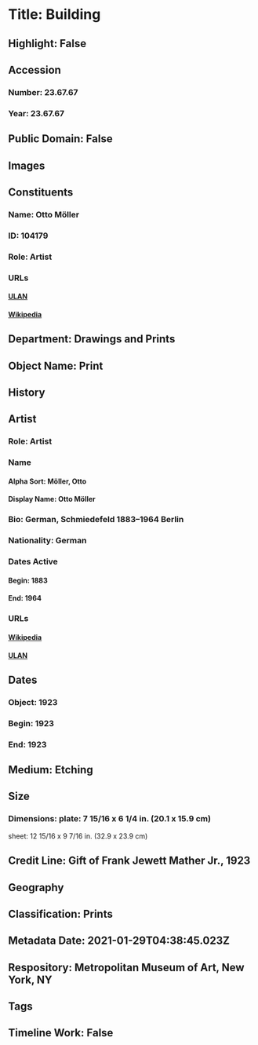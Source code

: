 # Title: Building
## Highlight: False
## Accession
### Number: 23.67.67
### Year: 23.67.67
## Public Domain: False
## Images
## Constituents
### Name: Otto Möller
### ID: 104179
### Role: Artist
### URLs
#### [ULAN](http://vocab.getty.edu/page/ulan/500065481)
#### [Wikipedia](https://www.wikidata.org/wiki/Q2040016)
## Department: Drawings and Prints
## Object Name: Print
## History
## Artist
### Role: Artist
### Name
#### Alpha Sort: Möller, Otto
#### Display Name: Otto Möller
### Bio: German, Schmiedefeld 1883–1964 Berlin
### Nationality: German
### Dates Active
#### Begin: 1883
#### End: 1964
### URLs
#### [Wikipedia](https://www.wikidata.org/wiki/Q2040016)
#### [ULAN](http://vocab.getty.edu/page/ulan/500065481)
## Dates
### Object: 1923
### Begin: 1923
### End: 1923
## Medium: Etching
## Size
### Dimensions: plate: 7 15/16 x 6 1/4 in. (20.1 x 15.9 cm)
sheet: 12 15/16 x 9 7/16 in. (32.9 x 23.9 cm)
## Credit Line: Gift of Frank Jewett Mather Jr., 1923
## Geography
## Classification: Prints
## Metadata Date: 2021-01-29T04:38:45.023Z
## Respository: Metropolitan Museum of Art, New York, NY
## Tags
## Timeline Work: False